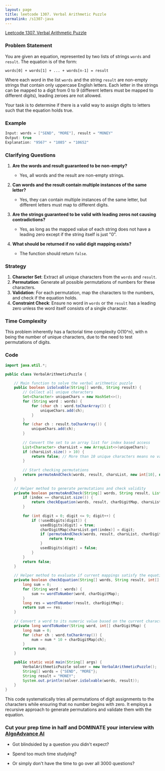 ```yaml
---
layout: page
title: leetcode 1307. Verbal Arithmetic Puzzle
permalink: /s1307-java
---
```

[Leetcode 1307. Verbal Arithmetic Puzzle](https://algoadvance.github.io/algoadvance/l1307)
### Problem Statement

You are given an equation, represented by two lists of strings `words` and `result`. The equation is of the form:

```
words[0] + words[1] + ... + words[n-1] = result
```

Where each word in the list `words` and the string `result` are non-empty strings that contain only uppercase English letters. Each letter in the strings can be mapped to a digit from 0 to 9 (different letters must be mapped to different digits), leading zeroes are not allowed.

Your task is to determine if there is a valid way to assign digits to letters such that the equation holds true.

### Example

```java
Input: words = ["SEND", "MORE"], result = "MONEY"
Output: true
Explanation: "9567" + "1085" = "10652"
```

### Clarifying Questions

1. **Are the words and result guaranteed to be non-empty?**
   - Yes, all words and the result are non-empty strings.

2. **Can words and the result contain multiple instances of the same letter?**
   - Yes, they can contain multiple instances of the same letter, but different letters must map to different digits.

3. **Are the strings guaranteed to be valid with leading zeros not causing contradictions?**
   - Yes, as long as the mapped value of each string does not have a leading zero except if the string itself is just "0".

4. **What should be returned if no valid digit mapping exists?**
   - The function should return `false`.

### Strategy

1. **Character Set**: Extract all unique characters from the `words` and `result`.
2. **Permutation**: Generate all possible permutations of numbers for these characters.
3. **Validation**: For each permutation, map the characters to the numbers, and check if the equation holds.
4. **Constraint Check**: Ensure no word in `words` or the `result` has a leading zero unless the word itself consists of a single character.

### Time Complexity

This problem inherently has a factorial time complexity O(10^n), with n being the number of unique characters, due to the need to test permutations of digits.

### Code

```java
import java.util.*;

public class VerbalArithmeticPuzzle {

    // Main function to solve the verbal arithmetic puzzle
    public boolean isSolvable(String[] words, String result) {
        // Collect all unique characters
        Set<Character> uniqueChars = new HashSet<>();
        for (String word : words) {
            for (char ch : word.toCharArray()) {
                uniqueChars.add(ch);
            }
        }
        for (char ch : result.toCharArray()) {
            uniqueChars.add(ch);
        }
        
        // Convert the set to an array list for index based access
        List<Character> charsList = new ArrayList<>(uniqueChars);
        if (charsList.size() > 10) {
            return false; // More than 10 unique characters means no valid digit mapping is possible
        }
        
        // Start checking permutations
        return permuteAndCheck(words, result, charsList, new int[10], new boolean[10], 0);
    }
    
    // Helper method to generate permutations and check validity
    private boolean permuteAndCheck(String[] words, String result, List<Character> charsList, int[] charDigitMap, boolean[] usedDigits, int index) {
        if (index == charsList.size()) {
            return checkEquation(words, result, charDigitMap, charsList);
        }
        
        for (int digit = 0; digit <= 9; digit++) {
            if (!usedDigits[digit]) {
                usedDigits[digit] = true;
                charDigitMap[charsList.get(index)] = digit;
                if (permuteAndCheck(words, result, charsList, charDigitMap, usedDigits, index + 1)) {
                    return true;
                }
                usedDigits[digit] = false;
            }
        }
        return false;
    }
    
    // Helper method to evaluate if current mappings satisfy the equation
    private boolean checkEquation(String[] words, String result, int[] charDigitMap, List<Character> charsList) {
        long sum = 0;
        for (String word : words) {
            sum += wordToNumber(word, charDigitMap);
        }
        long res = wordToNumber(result, charDigitMap);
        return sum == res;
    }
    
    // Convert a word to its numeric value based on the current character-digit mappings
    private long wordToNumber(String word, int[] charDigitMap) {
        long num = 0;
        for (char ch : word.toCharArray()) {
            num = num * 10 + charDigitMap[ch];
        }
        return num;
    }

    public static void main(String[] args) {
        VerbalArithmeticPuzzle solver = new VerbalArithmeticPuzzle();
        String[] words = {"SEND", "MORE"};
        String result = "MONEY";
        System.out.println(solver.isSolvable(words, result));
    }
}
```

This code systematically tries all permutations of digit assignments to the characters while ensuring that no number begins with zero. It employs a recursive approach to generate permutations and validate them with the equation.


### Cut your prep time in half and DOMINATE your interview with [AlgoAdvance AI](https://algoAdvance.com)

- Got blindsided by a question you didn't expect?

- Spend too much time studying?

- Or simply don't have the time to go over all 3000 questions?

